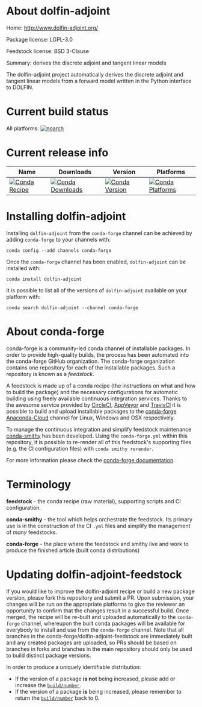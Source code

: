 About dolfin-adjoint
====================

Home: http://www.dolfin-adjoint.org/

Package license: LGPL-3.0

Feedstock license: BSD 3-Clause

Summary: derives the discrete adjoint and tangent linear models

The dolfin-adjoint project automatically derives the discrete adjoint
and tangent linear models from a forward model written in the Python
interface to DOLFIN.


Current build status
====================

All platforms:
[![noarch](https://img.shields.io/circleci/project/github/conda-forge/dolfin-adjoint-feedstock/master.svg?label=noarch)](https://circleci.com/gh/conda-forge/dolfin-adjoint-feedstock)

Current release info
====================

| Name | Downloads | Version | Platforms |
| --- | --- | --- | --- |
| [![Conda Recipe](https://img.shields.io/badge/recipe-dolfin--adjoint-green.svg)](https://anaconda.org/conda-forge/dolfin-adjoint) | [![Conda Downloads](https://img.shields.io/conda/dn/conda-forge/dolfin-adjoint.svg)](https://anaconda.org/conda-forge/dolfin-adjoint) | [![Conda Version](https://img.shields.io/conda/vn/conda-forge/dolfin-adjoint.svg)](https://anaconda.org/conda-forge/dolfin-adjoint) | [![Conda Platforms](https://img.shields.io/conda/pn/conda-forge/dolfin-adjoint.svg)](https://anaconda.org/conda-forge/dolfin-adjoint) |

Installing dolfin-adjoint
=========================

Installing `dolfin-adjoint` from the `conda-forge` channel can be achieved by adding `conda-forge` to your channels with:

```
conda config --add channels conda-forge
```

Once the `conda-forge` channel has been enabled, `dolfin-adjoint` can be installed with:

```
conda install dolfin-adjoint
```

It is possible to list all of the versions of `dolfin-adjoint` available on your platform with:

```
conda search dolfin-adjoint --channel conda-forge
```


About conda-forge
=================

conda-forge is a community-led conda channel of installable packages.
In order to provide high-quality builds, the process has been automated into the
conda-forge GitHub organization. The conda-forge organization contains one repository
for each of the installable packages. Such a repository is known as a *feedstock*.

A feedstock is made up of a conda recipe (the instructions on what and how to build
the package) and the necessary configurations for automatic building using freely
available continuous integration services. Thanks to the awesome service provided by
[CircleCI](https://circleci.com/), [AppVeyor](https://www.appveyor.com/)
and [TravisCI](https://travis-ci.org/) it is possible to build and upload installable
packages to the [conda-forge](https://anaconda.org/conda-forge)
[Anaconda-Cloud](https://anaconda.org/) channel for Linux, Windows and OSX respectively.

To manage the continuous integration and simplify feedstock maintenance
[conda-smithy](https://github.com/conda-forge/conda-smithy) has been developed.
Using the ``conda-forge.yml`` within this repository, it is possible to re-render all of
this feedstock's supporting files (e.g. the CI configuration files) with ``conda smithy rerender``.

For more information please check the [conda-forge documentation](https://conda-forge.org/docs/).

Terminology
===========

**feedstock** - the conda recipe (raw material), supporting scripts and CI configuration.

**conda-smithy** - the tool which helps orchestrate the feedstock.
                   Its primary use is in the construction of the CI ``.yml`` files
                   and simplify the management of *many* feedstocks.

**conda-forge** - the place where the feedstock and smithy live and work to
                  produce the finished article (built conda distributions)


Updating dolfin-adjoint-feedstock
=================================

If you would like to improve the dolfin-adjoint recipe or build a new
package version, please fork this repository and submit a PR. Upon submission,
your changes will be run on the appropriate platforms to give the reviewer an
opportunity to confirm that the changes result in a successful build. Once
merged, the recipe will be re-built and uploaded automatically to the
`conda-forge` channel, whereupon the built conda packages will be available for
everybody to install and use from the `conda-forge` channel.
Note that all branches in the conda-forge/dolfin-adjoint-feedstock are
immediately built and any created packages are uploaded, so PRs should be based
on branches in forks and branches in the main repository should only be used to
build distinct package versions.

In order to produce a uniquely identifiable distribution:
 * If the version of a package **is not** being increased, please add or increase
   the [``build/number``](https://conda.io/docs/user-guide/tasks/build-packages/define-metadata.html#build-number-and-string).
 * If the version of a package **is** being increased, please remember to return
   the [``build/number``](https://conda.io/docs/user-guide/tasks/build-packages/define-metadata.html#build-number-and-string)
   back to 0.
